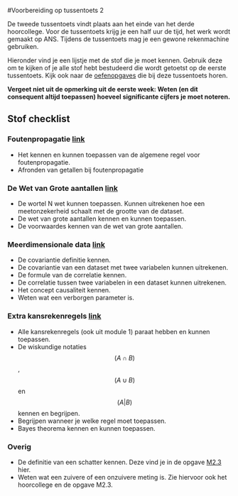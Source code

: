#Voorbereiding op tussentoets 2

De tweede tussentoets vindt plaats aan het einde van het derde hoorcollege. 
Voor de tussentoets krijg je een half uur de tijd, het werk wordt gemaakt op ANS. Tijdens de tussentoets mag je een gewone rekenmachine gebruiken. 

Hieronder vind je een lijstje met de stof die je moet kennen. Gebruik deze om te kijken of je alle stof hebt bestudeerd die wordt getoetst op de eerste tussentoets. Kijk ook naar de [oefenopgaves](/tussentoets-ii/oefenopgaves) die bij deze tussentoets horen.

**Vergeet niet uit de opmerking uit de eerste week: 
Weten (en dit consequent altijd toepassen) hoeveel significante cijfers je moet noteren.**

## Stof checklist

### Foutenpropagatie [link](/module-2/foutenpropagatiei) 

* Het kennen en kunnen toepassen van de algemene regel voor foutenpropagatie.
* Afronden van getallen bij foutenpropagatie


### De Wet van Grote aantallen [link](/module-2/wet-van-grote-aantallen)
* De wortel N wet kunnen toepassen. Kunnen uitrekenen hoe een meetonzekerheid schaalt met de grootte van de dataset.
* De wet van grote aantallen kennen en kunnen toepassen.
* De voorwaardes kennen van de wet van grote aantallen.

### Meerdimensionale data [link](/module-2/meerdimensionale-data)
* De covariantie definitie kennen.
* De covariantie van een dataset met twee variabelen kunnen uitrekenen.
* De formule van de correlatie kennen.
* De correlatie tussen twee variabelen in een dataset kunnen uitrekenen.
* Het concept causaliteit kennen.
* Weten wat een verborgen parameter is.

### Extra kansrekenregels [link](/module-2/extra-kansrekenregels)
* Alle kansrekenregels (ook uit module 1) paraat hebben en kunnen toepassen.
* De wiskundige notaties $$(A \cap B)$$, $$(A \cup B)$$ en $$(A
|B)$$ kennen en begrijpen.
* Begrijpen wanneer je welke regel moet toepassen.
* Bayes theorema kennen en kunnen toepassen.

### Overig
* De definitie van een schatter kennen. Deze vind je in de opgave [M2.3](/opdrachten-module-2/halfwaardedikteii) hier.
* Weten wat een zuivere of een onzuivere meting is. Zie hiervoor ook het hoorcollege en de opgave M2.3.




